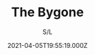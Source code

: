 ---
id: 'fd4eca44-f342-4243-b9bc-3841a64d9e49'
type: 'movie' # Filme, Série, Anime
title: "The Bygone"
synopsis: []
originalTitle: "The Bygone"
date: '2021-04-05T19:55:19.000Z'
update: '2021-04-05T19:55:19.000Z'
releaseDate: '2019-10-26T03:00:00.000Z'
imdb:
  rating: '5.7' # 8.5
  id: '' # tt0470752
duration: '1h 55 Min'
trailer:
  urls: [
    'y1hzHolsgCM',
  ]
tags: ['1080p']
genre: ['Crime', 'Drama', 'Mistério'] #
quality: 'WEB-DL' # BluRay, WEB-DL, HDTV, WEB-DL4K, WEB-DLe
format: 'Mkv' # MKV, MP4, TS
audio: 'Português' # Dublado, Legendado, Dual Audio, Dub & Leg
subtitle: 'S/L' # Português, inglês,
size: '2.04 GB' # 4.8 GB
audioQuality: 10
videoQuality: 10
directors: []
#  - name: 'Lana Wachowski'
#    image: ''
#  - name: 'Lilly Wachowski'
#    image: ''
cast: []
#  - name: 'Keanu Reeves'
#    image: ''
#    characterName: 'Neo'
writers: []
#  - name: ''
#    image: ''
maturityRating:
  age: '' # L , 10, 12, 14, 16, 18
  topics: [''] # Violence, Illegal drugs, Inappropriate Language, Legal Drugs, Sexual Content, Extreme Violence
###########################################
download:
  
  - url: 'magnet:?xt=urn:btih:CD8DC192219A7A32E02B3A190007F340ECE0DB2A&dn=The.Bygone.2019.1080p.WEBRip.Dublado.mkv&tr=udp%3a%2f%2ftracker.openbittorrent.com%3a80%2fannounce&tr=udp%3a%2f%2ftracker.opentrackr.org%3a1337%2fannounce'
    resolution: '1080p' # 720p, 1080p, 4K,
    audio: 'Dublado' # Dublado, Legendado, Dual Audio
    size: '' # 4.8 GB
    quality: '' # BluRay, WEB-DL
    format: '' # MKV
images:
  cover: '/assets/movies/the-bygone.jpg'
  background: '/assets/movies/'
---